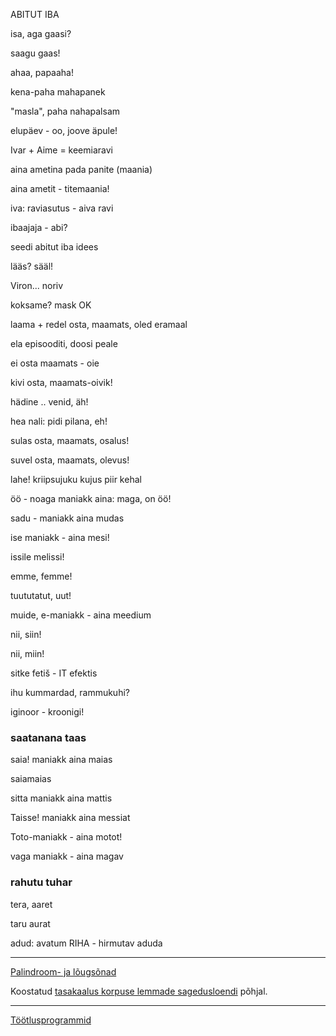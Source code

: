 ABITUT IBA

isa, aga gaasi?

saagu gaas!

ahaa, papaaha!

kena-paha mahapanek

"masla", paha nahapalsam

elupäev - oo, joove äpule!

Ivar + Aime = keemiaravi

aina ametina pada panite (maania)

aina ametit - titemaania!

iva: raviasutus - aiva ravi

ibaajaja - abi?

seedi abitut iba idees

lääs? sääl!

Viron... noriv

koksame? mask OK

laama + redel osta, maamats, oled eramaal

ela episooditi, doosi peale

ei osta maamats - oie

kivi osta, maamats-oivik!

hädine .. venid, äh!

hea nali: pidi pilana, eh!

sulas osta, maamats, osalus!

suvel osta, maamats, olevus!

lahe! kriipsujuku kujus piir kehal

öö - noaga maniakk aina: maga, on öö!

sadu - maniakk aina mudas

ise maniakk - aina mesi!

issile melissi!

emme, femme!

tuututatut, uut!

muide, e-maniakk - aina meedium

nii, siin!

nii, miin!

sitke fetiš - IT efektis

ihu kummardad, rammukuhi?

iginoor - kroonigi!

### saatanana taas

saia! maniakk aina maias

saiamaias

sitta maniakk aina mattis

Taisse! maniakk aina messiat

Toto-maniakk - aina motot!

vaga maniakk - aina magav

### rahutu tuhar

tera, aaret

taru aurat

adud: avatum RIHA - hirmutav aduda

----

[Palindroom- ja lõugsõnad](TULEM.txt)

Koostatud [tasakaalus korpuse lemmade sagedusloendi](http://www.cl.ut.ee/ressursid/sagedused1/) põhjal.

----
[Töötlusprogrammid](https://github.com/PriitParmakson/KEEL.Go)
